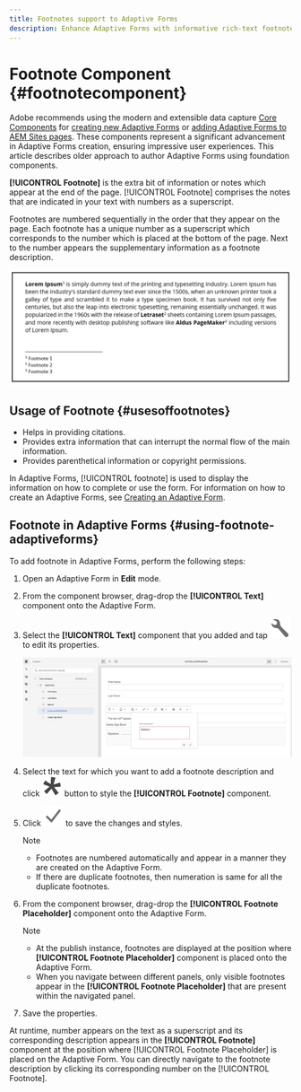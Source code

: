 ```yaml
---
title: Footnotes support to Adaptive Forms
description: Enhance Adaptive Forms with informative rich-text footnotes. Improve user experience and engagement.
---
```

# Footnote Component {#footnotecomponent}

<span class="preview"> Adobe recommends using the modern and extensible data capture [Core Components](https://experienceleague.adobe.com/docs/experience-manager-core-components/using/adaptive-forms/introduction.html) for [creating new Adaptive Forms](/help/forms/creating-adaptive-form-core-components.md) or [adding Adaptive Forms to AEM Sites pages](/help/forms/create-or-add-an-adaptive-form-to-aem-sites-page.md). These components represent a significant advancement in Adaptive Forms creation, ensuring impressive user experiences. This article describes older approach to author Adaptive Forms using foundation components. </span>

**[!UICONTROL Footnote]** is the extra bit of information or notes which appear at the end of the page. [!UICONTROL Footnote] comprises the notes that are indicated in your text with numbers as a superscript.

Footnotes are numbered sequentially in the order that they appear on the page. Each footnote has a unique number as a superscript which corresponds to the number which is placed at the bottom of the page. Next to the number appears the supplementary information as a footnote description.

![Footnote Description](/help/forms/assets/footnote_description.png)


## Usage of Footnote {#usesoffootnotes}

* Helps in providing citations. 
* Provides extra information that can interrupt the normal flow of the main information.
* Provides parenthetical information or copyright permissions.

In Adaptive Forms, [!UICONTROL footnote] is used to display the information on how to complete or use the form. For information on how to create an Adaptive Forms, see [Creating an Adaptive Form](https://experienceleague.adobe.com/docs/experience-manager-cloud-service/content/forms/create-an-adaptive-form/create-an-adaptive-form-on-forms-cs/creating-adaptive-form.html).

## Footnote in Adaptive Forms {#using-footnote-adaptiveforms}

To add footnote in Adaptive Forms, perform the following steps:
1. Open an Adaptive Form in **Edit** mode.
1. From the component browser, drag-drop the **[!UICONTROL Text]** component onto the Adaptive Form. 
1. Select the **[!UICONTROL Text]** component that you added and tap ![cmppr](assets/configure-icon.svg) to edit its properties.

    ![Footnote in Adaptive Forms](/help/forms/assets/footnote_rte.png)

1. Select the text for which you want to add a footnote description  and click  ![star](/help/forms/assets/asterisk.svg) button to style the **[!UICONTROL Footnote]** component.

1. Click ![check](/help/forms/assets/save_icon.svg) to save the changes and styles.

    >[!NOTE]
    >
    >* Footnotes are numbered automatically and appear in a manner they are created on the Adaptive Form.
    >* If there are duplicate footnotes, then numeration is same for all the duplicate footnotes. 

1. From the component browser, drag-drop the **[!UICONTROL Footnote Placeholder]** component onto the Adaptive Form.
    >[!NOTE]
    >
    >* At the publish instance, footnotes are displayed at the position where **[!UICONTROL Footnote Placeholder]** component is placed onto the Adaptive Form.  
    >* When you navigate between different panels, only visible footnotes appear in the **[!UICONTROL Footnote Placeholder]** that are present within the navigated panel.

1. Save the properties.

At runtime, number appears on the text as a superscript and its corresponding description appears in the **[!UICONTROL Footnote]** component at the position where [!UICONTROL Footnote Placeholder] is placed on the Adaptive Form. You can directly navigate to the footnote description by clicking its corresponding number on the [!UICONTROL Footnote].
